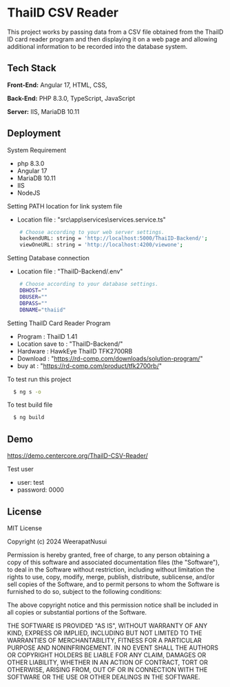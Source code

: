 # ThaiID CSV Reader
This project works by passing data from a CSV file obtained from the ThaiID ID card reader program and then displaying it on a web page and allowing additional information to be recorded into the database system.

## Tech Stack
**Front-End:** Angular 17, HTML, CSS,

**Back-End:** PHP 8.3.0, TypeScript, JavaScript

**Server:** IIS, MariaDB 10.11


## Deployment
System Requirement
- php 8.3.0
- Angular 17
- MariaDB 10.11
- IIS
- NodeJS

Setting PATH location for link system file
- Location file : "src\app\services\services.service.ts"

```bash
    # Choose according to your web server settings.
    backendURL: string = 'http://localhost:5000/ThaiID-Backend/';
    viewOneURL: string = 'http://localhost:4200/viewone';
```

Setting Database connection
- Location file : "ThaiID-Backend/.env"

```bash
    # Choose according to your database settings.
    DBHOST=""
    DBUSER=""
    DBPASS=""
    DBNAME="thaiid"
```

Setting ThaiID Card Reader Program
- Program : ThaiID 1.41
- Location save to : "ThaiID-Backend/"
- Hardware : HawkEye ThaiID TFK2700RB
- Download : "https://rd-comp.com/downloads/solution-program/"
- buy at : "https://rd-comp.com/product/tfk2700rb/"

To test run this project

```bash
  $ ng s -o
```

To test build file

```bash
  $ ng build
```

## Demo
https://demo.centercore.org/ThaiID-CSV-Reader/

Test user
- user: test
- password: 0000

## License
MIT License

Copyright (c) 2024 WeerapatNusui

Permission is hereby granted, free of charge, to any person obtaining a copy
of this software and associated documentation files (the "Software"), to deal
in the Software without restriction, including without limitation the rights
to use, copy, modify, merge, publish, distribute, sublicense, and/or sell
copies of the Software, and to permit persons to whom the Software is
furnished to do so, subject to the following conditions:

The above copyright notice and this permission notice shall be included in all
copies or substantial portions of the Software.

THE SOFTWARE IS PROVIDED "AS IS", WITHOUT WARRANTY OF ANY KIND, EXPRESS OR
IMPLIED, INCLUDING BUT NOT LIMITED TO THE WARRANTIES OF MERCHANTABILITY,
FITNESS FOR A PARTICULAR PURPOSE AND NONINFRINGEMENT. IN NO EVENT SHALL THE
AUTHORS OR COPYRIGHT HOLDERS BE LIABLE FOR ANY CLAIM, DAMAGES OR OTHER
LIABILITY, WHETHER IN AN ACTION OF CONTRACT, TORT OR OTHERWISE, ARISING FROM,
OUT OF OR IN CONNECTION WITH THE SOFTWARE OR THE USE OR OTHER DEALINGS IN THE
SOFTWARE.